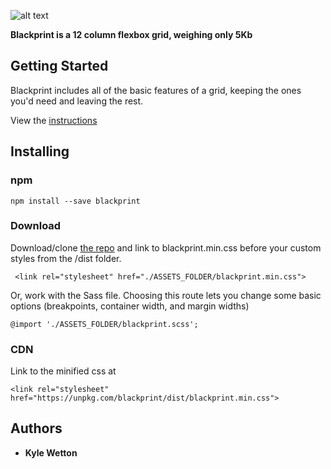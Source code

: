 ![alt text](https://kylewetton.github.io/blackprint/assets/Blackprint-logo.svg)

**Blackprint is a 12 column flexbox grid, weighing only 5Kb**

## Getting Started

Blackprint includes all of the basic features of a grid, keeping the ones you'd need and leaving the rest.

View the [instructions](https://kylewetton.github.io/blackprint/)

## Installing

### npm

```
npm install --save blackprint
```

### Download

Download/clone [the repo](https://github.com/kylewetton/blackprint) and link to blackprint.min.css before your custom styles from the /dist folder.

```
 <link rel="stylesheet" href="./ASSETS_FOLDER/blackprint.min.css">
```

Or, work with the Sass file. Choosing this route lets you change some basic options (breakpoints, container width, and margin widths)

```
@import './ASSETS_FOLDER/blackprint.scss';
```

### CDN

Link to the minified css at

```
<link rel="stylesheet" href="https://unpkg.com/blackprint/dist/blackprint.min.css">
```

## Authors

* **Kyle Wetton**